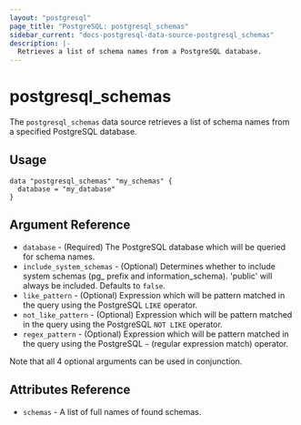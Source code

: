 ```yaml
---
layout: "postgresql"
page_title: "PostgreSQL: postgresql_schemas"
sidebar_current: "docs-postgresql-data-source-postgresql_schemas"
description: |-
  Retrieves a list of schema names from a PostgreSQL database.
---
```


# postgresql\_schemas

The ``postgresql_schemas`` data source retrieves a list of schema names from a specified PostgreSQL database.


## Usage

```hcl
data "postgresql_schemas" "my_schemas" {
  database = "my_database"
}

```

## Argument Reference

* `database` - (Required) The PostgreSQL database which will be queried for schema names.
* `include_system_schemas` - (Optional) Determines whether to include system schemas (pg_ prefix and information_schema). 'public' will always be included. Defaults to ``false``.
* `like_pattern` - (Optional) Expression which will be pattern matched in the query using the PostgreSQL ``LIKE`` operator. 
* `not_like_pattern` - (Optional) Expression which will be pattern matched in the query using the PostgreSQL ``NOT LIKE`` operator. 
* `regex_pattern` - (Optional) Expression which will be pattern matched in the query using the PostgreSQL ``~`` (regular expression match) operator.

Note that all 4 optional arguments can be used in conjunction.

## Attributes Reference

* `schemas` - A list of full names of found schemas.
